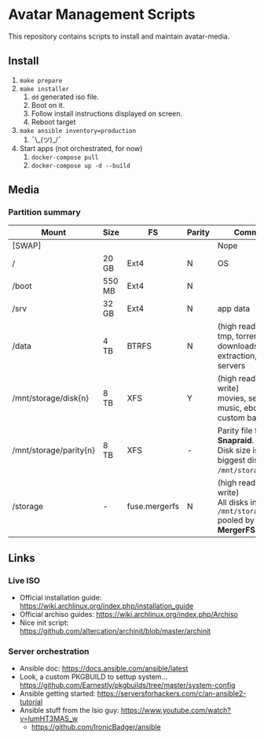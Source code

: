 # Avatar Management Scripts

This repository contains scripts to install and maintain avatar-media.

## Install

1. `make prepare`
1. `make installer`
    1. `dd` generated iso file.
    1. Boot on it.
    1. Follow install instructions displayed on screen.
    1. Reboot target
1. `make ansible inventory=production`
    1. ¯\\\_(ツ)\_/¯
1. Start apps (not orchestrated, for now)
    1. `docker-compose pull`
    1. `docker-compose up -d --build`

## Media

### Partition summary

Mount | Size | FS | Parity | Comments
--- | --- | --- | --- | ---
\[SWAP] | | | | Nope
/ | 20 GB | Ext4 | N | OS
/boot | 550 MB | Ext4 | N | 
/srv | 32 GB | Ext4 | N | app data
/data | 4 TB | BTRFS | N | (high read-write)<br>tmp, torrents, downloads, extraction, game servers
/mnt/storage/disk{n} | 8 TB | XFS| Y | (high read, low write)<br>movies, series, music, ebooks, custom backups.
/mnt/storage/parity{n} | 8 TB | XFS | - | Parity file from **Snapraid**.<br>Disk size is the biggest disk from `/mnt/storage/disk*`.
/storage | - | fuse.mergerfs | N | (high read, low write)<br>All disks in `/mnt/storage/disk*` pooled by **MergerFS**.

## Links

### Live ISO
* Official installation guide: https://wiki.archlinux.org/index.php/installation_guide
* Official archiso guides: https://wiki.archlinux.org/index.php/Archiso
* Nice init script: https://github.com/altercation/archinit/blob/master/archinit

### Server orchestration
* Ansible doc: https://docs.ansible.com/ansible/latest
* Look, a custom PKGBUILD to settup system... https://github.com/Earnestly/pkgbuilds/tree/master/system-config
* Ansible getting started: https://serversforhackers.com/c/an-ansible2-tutorial
* Ansible stuff from the lsio guy: https://www.youtube.com/watch?v=lumHT3MAS_w
    * https://github.com/IronicBadger/ansible
